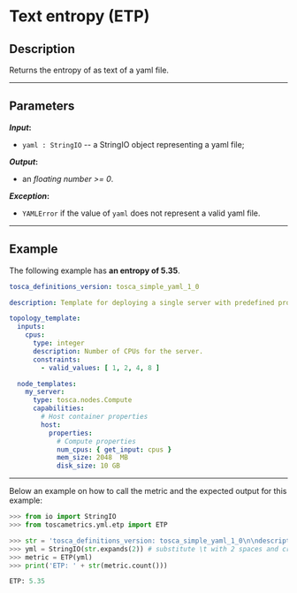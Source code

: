 # Text entropy (ETP)

## Description

Returns the entropy of as text of a yaml file.

---

## Parameters

**_Input_:**

* ```yaml : StringIO``` -- a StringIO object representing a yaml file;

**_Output_:** 

* an _floating number >= 0_.

**_Exception_:**

* ```YAMLError``` if the value of ```yaml``` does not represent a valid yaml file.

---

## Example
The following example has **an entropy of 5.35**.

``` yaml
tosca_definitions_version: tosca_simple_yaml_1_0

description: Template for deploying a single server with predefined properties.

topology_template:
  inputs:
    cpus:
      type: integer
      description: Number of CPUs for the server.
      constraints:
        - valid_values: [ 1, 2, 4, 8 ]

  node_templates:
    my_server:
      type: tosca.nodes.Compute
      capabilities:
        # Host container properties
        host:
          properties:
            # Compute properties
            num_cpus: { get_input: cpus }
            mem_size: 2048  MB
            disk_size: 10 GB
```

---

Below an example on how to call the metric and the expected output for this example:

```python
>>> from io import StringIO
>>> from toscametrics.yml.etp import ETP

>>> str = 'tosca_definitions_version: tosca_simple_yaml_1_0\n\ndescription: Template for deploying a single server with predefined properties.\n\ntopology_template:\n  inputs:\n    cpus:\n      type: integer\n      description: Number of CPUs for the server.\n      constraints:\n        - valid_values: [ 1, 2, 4, 8 ]\n\n  node_templates:\n    my_server:\n      type: tosca.nodes.Compute\n      capabilities:\n        # Host container properties\n        host:\n          properties:\n            # Compute properties\n            num_cpus: { get_input: cpus }\n            mem_size: 2048  MB\n            disk_size: 10 GB' 
>>> yml = StringIO(str.expands(2)) # substitute \t with 2 spaces and create the StringIO object
>>> metric = ETP(yml)
>>> print('ETP: ' + str(metric.count()))

ETP: 5.35
```
